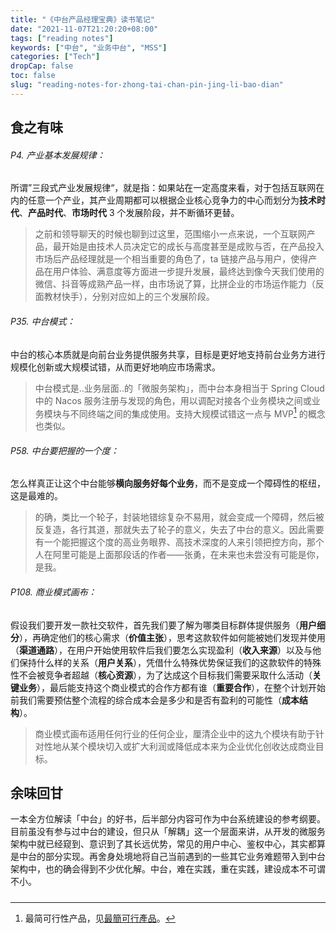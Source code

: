 ```yaml
---
title: "《中台产品经理宝典》读书笔记"
date: "2021-11-07T21:20:20+08:00"
tags: ["reading notes"]
keywords: ["中台", "业务中台", "MSS"]
categories: ["Tech"]
dropCap: false
toc: false
slug: "reading-notes-for-zhong-tai-chan-pin-jing-li-bao-dian"
---
```

## 食之有味
###### P4. 产业基本发展规律：
所谓”三段式产业发展规律“，就是指：如果站在一定高度来看，对于包括互联网在内的任意一个产业，其产业周期都可以根据企业核心竞争力的中心而划分为**技术时代**、**产品时代**、**市场时代** 3 个发展阶段，并不断循环更替。

> 之前和领导聊天的时候也聊到过这里，范围缩小一点来说，一个互联网产品，最开始是由技术人员决定它的成长与高度甚至是成败与否，在产品投入市场后产品经理就是一个相当重要的角色了，ta 链接产品与用户，使得产品在用户体验、满意度等方面进一步提升发展，最终达到像今天我们使用的微信、抖音等成熟产品一样，由市场说了算，比拼企业的市场运作能力（反面教材快手），分别对应如上的三个发展阶段。

###### P35. 中台模式：
中台的核心本质就是向前台业务提供服务共享，目标是更好地支持前台业务方进行规模化创新或大规模试错，从而更好地响应市场需求。

> 中台模式是..业务层面..的「微服务架构」，而中台本身相当于 Spring Cloud 中的 Nacos 服务注册与发现的角色，用以调配对接各个业务模块之间或业务模块与不同终端之间的集成使用。支持大规模试错这一点与 MVP[^1] 的概念也类似。

###### P58. 中台要把握的一个度：
怎么样真正让这个中台能够**横向服务好每个业务**，而不是变成一个障碍性的枢纽，这是最难的。

> 的确，类比一个轮子，封装地错综复杂不易用，就会变成一个障碍，然后被反复造，各行其道，那就失去了轮子的意义，失去了中台的意义。因此需要有一个能把握这个度的高业务眼界、高技术深度的人来引领把控方向，那个人在阿里可能是上面那段话的作者——张勇，在未来也未尝没有可能是你，是我。

###### P108. 商业模式画布：
假设我们要开发一款社交软件，首先我们要了解为哪类目标群体提供服务（**用户细分**），再确定他们的核心需求（**价值主张**），思考这款软件如何能被她们发现并使用（**渠道通路**），在用户开始使用软件后我们要怎么实现盈利（**收入来源**）以及与他们保持什么样的关系（**用户关系**），凭借什么特殊优势保证我们的这款软件的特殊性不会被竞争者超越（**核心资源**），为了达成这个目标我们需要采取什么活动（**关键业务**），最后能支持这个商业模式的合作方都有谁（**重要合作**），在整个计划开始前我们需要预估整个流程的综合成本会是多少和是否有盈利的可能性（**成本结构**）。

> 商业模式画布适用任何行业的任何企业，厘清企业中的这九个模块有助于针对性地从某个模块切入或扩大利润或降低成本来为企业优化创收达成商业目标。

## 余味回甘
一本全方位解读「中台」的好书，后半部分内容可作为中台系统建设的参考纲要。目前虽没有参与过中台的建设，但只从「解耦」这一个层面来讲，从开发的微服务架构中就已经窥到、意识到了其长远优势，常见的用户中心、鉴权中心，其实都算是中台的部分实现。再舍身处境地将自己当前遇到的一些其它业务难题带入到中台架构中，也的确会得到不少优化解。中台，难在实践，重在实践，建设成本不可谓不小。

##### 
[^1]: 最简可行性产品，见[最簡可行產品](https://zh.wikipedia.org/wiki/%E6%9C%80%E7%B0%A1%E5%8F%AF%E8%A1%8C%E7%94%A2%E5%93%81)。